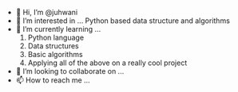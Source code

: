 - 👋 Hi, I’m @juhwani
- 👀 I’m interested in ...
     Python based data structure and algorithms
- 🌱 I’m currently learning ...
     1. Python language
     2. Data structures
     3. Basic algorithms
     4. Applying all of the above on a really cool project
- 💞️ I’m looking to collaborate on ...
- 📫 How to reach me ...

<!---
juhwani/juhwani is a ✨ special ✨ repository because its `README.md` (this file) appears on your GitHub profile.
You can click the Preview link to take a look at your changes.
--->
